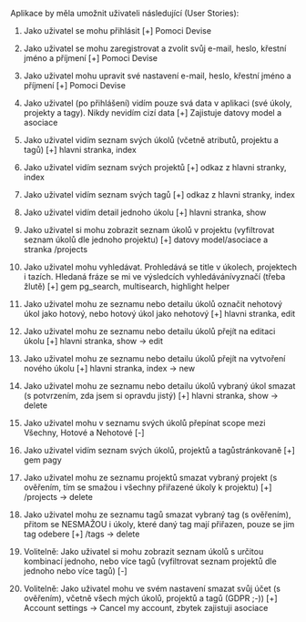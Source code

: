 Aplikace by měla umožnit uživateli následující (User Stories):

1. Jako uživatel se mohu přihlásit
[+] Pomoci Devise

2. Jako uživatel se mohu zaregistrovat a zvolit svůj e-mail, heslo, křestní jméno a příjmení
[+] Pomoci Devise

3. Jako uživatel mohu upravit své nastavení e-mail, heslo, křestní jméno a příjmení
[+] Pomoci Devise

4. Jako uživatel (po přihlášení) vidím pouze svá data v aplikaci (své úkoly, projekty a tagy). Nikdy nevidím cizí data
[+] Zajistuje datovy model a asociace

5. Jako uživatel vidím seznam svých úkolů (včetně atributů, projektu a tagů)
[+] hlavni stranka, index

6. Jako uživatel vidím seznam svých projektů
[+] odkaz z hlavni stranky, index

7. Jako uživatel vidím seznam svých tagů
[+] odkaz z hlavni stranky, index

8. Jako uživatel vidím detail jednoho úkolu
[+] hlavni stranka, show

9. Jako uživatel si mohu zobrazit seznam úkolů v projektu (vyfiltrovat seznam úkolů dle jednoho projektu)
[+] datovy model/asociace a stranka /projects

10. Jako uživatel mohu vyhledávat. Prohledává se title v úkolech, projektech i tazích. Hledaná fráze se mi ve výsledcích vyhledávání ​vyznačí​ (třeba žlutě)
[+] gem pg_search, multisearch, highlight helper

11. Jako uživatel mohu ze seznamu nebo detailu úkolů označit nehotový úkol jako hotový, nebo hotový úkol jako nehotový
[+] hlavni stranka, edit

12. Jako uživatel mohu ze seznamu nebo detailu úkolů přejít na editaci úkolu
[+] hlavni stranka, show -> edit

13. Jako uživatel mohu ze seznamu nebo detailu úkolů přejít na vytvoření nového úkolu
[+] hlavni stranka, index -> new

14. Jako uživatel mohu ze seznamu nebo detailu úkolů vybraný úkol smazat (s potvrzením, zda jsem si opravdu jistý)
[+] hlavni stranka, show -> delete

15. Jako uživatel mohu v seznamu svých úkolů přepínat scope mezi Všechny, Hotové a Nehotové
[-]

16. Jako uživatel vidím seznam svých úkolů, projektů a tagů ​stránkovaně
[+] gem pagy

17. Jako uživatel mohu ze seznamu projektů smazat vybraný projekt (s ověřením, tím se smažou i všechny přiřazené úkoly k projektu)
[+] /projects -> delete

18. Jako uživatel mohu ze seznamu tagů smazat vybraný tag (s ověřením), přitom se NESMAŽOU i úkoly, které daný tag mají přiřazen, pouze se jim tag odebere
[+] /tags -> delete

19. Volitelně: Jako uživatel si mohu zobrazit seznam úkolů s určitou kombinací jednoho, nebo více tagů (vyfiltrovat seznam projektů dle jednoho nebo více tagů)
[-]

20. Volitelně: Jako uživatel mohu ve svém nastavení smazat svůj účet (s ověřením), včetně všech mých úkolů, projektů a tagů (GDPR ;-))
[+] Account settings -> Cancel my account, zbytek zajistuji asociace

